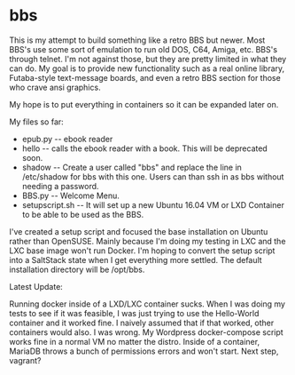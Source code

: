# bbs

This is my attempt to build something like a retro BBS but newer. Most BBS's use some sort of emulation to run old DOS, C64, Amiga, etc. BBS's through telnet. I'm not against those, but they are pretty limited in what they can do. My goal is to provide new functionality such as a real online library, Futaba-style text-message boards, and even a retro BBS section for those who crave ansi graphics.

My hope is to put everything in containers so it can be expanded later on.

My files so far:

* epub.py -- ebook reader
* hello -- calls the ebook reader with a book. This will be deprecated soon.
* shadow -- Create a user called "bbs" and replace the line in /etc/shadow for bbs with this one.  Users can than ssh in as bbs without needing a password.
* BBS.py -- Welcome Menu.
* setupscript.sh -- It will set up a new Ubuntu 16.04 VM or LXD Container to be able to be used as the BBS.

I've created a setup script and focused the base installation on Ubuntu rather than OpenSUSE. Mainly because I'm doing my testing in LXC and the LXC base image won't run Docker. I'm hoping to convert the setup script into a SaltStack state when I get everything more settled. The default installation directory will be /opt/bbs.

Latest Update:

Running docker inside of a LXD/LXC container sucks. When I was doing my tests to see if it was feasible, I was just trying to use the Hello-World container and it worked fine. I naively assumed that if that worked, other containers would also. I was wrong. My Wordpress docker-compose script works fine in a normal VM no matter the distro. Inside of a container, MariaDB throws a bunch of permissions errors and won't start. Next step, vagrant?
